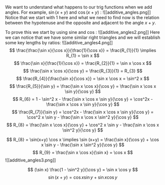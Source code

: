 We want to understand what happens to our trig functions when we add angles.
For example, $\sin(x+y)$ and $\cos(x+y)$ :
![[additive_angles.png]]
Notice that we start with $1$ here and what we need to find now is the relation between the hypotenuse and the opposite and adjacent to the angle $x+y$.

To prove this we start by using sine and cos :
![[additive_angles2.png]]
Here we can notice that we have some similar right triangles and we will establish some key lengths by ratios:
![[additive_angles4.png]]
$$
\frac{\frac{\sin x}{\cos x}}{\frac{1}{\cos x}} = \frac{R_{1}}{1} \implies R_{1} = \sin x
$$
$$
\frac{\sin x}{\frac{1}{\cos x}} = \frac{R_{2}}{1} = \sin x \cos x
$$
$$
\frac{\sin x \cos x}{\cos y} = \frac{R_{3}}{1} = R_{3}
$$
$$
\frac{R_{4}}{\frac{\sin x}{\cos x}} = \sin x \cos x = \sin^2 x
$$
$$
\frac{R_{5}}{\sin y} = \frac{\sin x \cos x}{\cos y} = \frac{\sin x \cos x \sin y}{\cos y}
$$
$$
R_{6} = 1 - \sin^2 x - \frac{\sin x \cos x \sin y}{\cos y} = \cos^2x - \frac{\sin x \cos x \sin y}{\cos y}
$$
$$
\frac{R_{7}}{\sin y} = \cos^2x - \frac{\sin x \cos x \sin y}{\cos y} = \cos^2 x \sin y - \frac{\sin x \cos x \sin^2 y}{\cos y}
$$
$$
R_{8} = \frac{\sin x \cos x}{\cos y} + \cos^2 x \sin y - \frac{\sin x \cos x \sin^2 y}{\cos y}
$$

$$
R_{8} = \sin(x+y) \cos x \implies \sin (x+y) = \frac{\sin x}{\cos y} + \cos x \sin y - \frac{\sin x \sin^2 y}{\cos y}
$$
$$
R_{9} = \frac{\sin x \cos x}{\sin x} = \cos x
$$
![[additive_angles3.png]]

$$
(\sin x) \frac{1 - \sin^2 y}{\cos y} = \sin x \cos y
$$
$$
\sin(x+y) = \cos x \sin y + \sin x \cos y
$$
